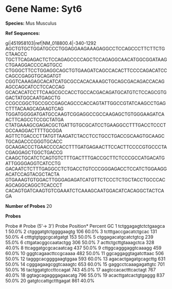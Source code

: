 # Gene Name: Syt6    #

__Species:__
Mus Musculus

__Ref Sequences:__

gi|451958103|ref|NM_018800.4|-340-1292
AGCTGTGCTGGATGCCCTGGAGGAAGAAAGAGGCCTCCAGCCCTTCTTCTGCTAACCC
TGCTTCAGAGACTCTCCAGAGCCCCAGCTCCAGAGGCAACATGGCGGATAAGCTGAAGGACCCCAGTGCC
CTGGGCTTCCTGGAGGCAGCTGTGAAGATCAGCCACACTTCCCCAGACATCCCAGCCGAGGTGCAGATGT
CGGTCAAAGAGCACATCATGCGCCACACAAAGCTGCAGCGACAGACCACAGAGCCAGCATCCTCCACCAG
GCACACATCCTTCAAGCGCCACCTGCCACGACAGATGCATGTCTCCAGCGTGGACTATGGCAATGAGCTG
CCGCCGGCTGCCGCCGAGCAGCCCACCAGTATTGGCCGTATCAAGCCTGAGCTTTACAAGCAGAAGTCAG
TGGATGGGGATGATGCCAAGTCGGAGGCCGCCAAGAGCTGTGGGAAGATCAACTTCAGCCTCCGCTATGA
CTATGAAAGCGAGACGCTGATTGTGCGCATCCTGAAGGCCTTTGACCTCCCTGCCAAGGACTTTTGCGGA
AGTTCTGACCCTTATGTTAAGATCTACCTCCTGCCTGACCGCAAGTGCAAGCTGCAGACCCGGGTGCACC
GCAAGACCCTGAACCCCACCTTTGATGAGAACTTCCACTTCCCCGTGCCCTACGAGGAGCTGGCTGACCG
CAAGCTGCATCTCAGTGTCTTTGACTTTGACCGCTTCTCCCGCCATGACATGATTGGGGAGGTCATCCTG
GACAATCTCTTTGAGGCCTCTGACCTGTCCCGGGAGACCTCCATCTGGAAGGACATCCAGTACGCTACTA
GTGAAAGTGTGGACTTGGGAGAGATCATGTTCTCCCTCTGCTACCTGCCCACAGCAGGCAGGCTCACCCT
CACAGTGATCAAGTGTCGAAATCTCAAAGCAATGGACATCACAGGCTACTCAGA


__Number of Probes__
20


__Probes__

Probe #	Probe (5'-> 3')	Probe Position*	Percent GC
1	tctggagagtctctgaagca	1	50.0%
2	ctgggatgtctggggaagtg	106	60.0%
3	tctttgaccgacatctgcac	131	50.0%
4	ctttgtgtggcgcatgatgt	153	50.0%
5	ctggagacatgcatctgtcg	239	55.0%
6	cttgatacggccaatactgg	306	50.0%
7	acttctgcttgtaaagctca	328	40.0%
8	ttcaggatgcgcacaatcag	437	50.0%
9	cttggcagggaggtcaaagg	459	60.0%
10	gggtcagaacttccgcaaaa	482	50.0%
11	ggcaggaggtagatcttaac	506	50.0%
12	tagggcacggggaagtggaa	593	60.0%
13	agacactgagatgcagcttg	631	50.0%
14	cgggagaagcggtcaaagtc	653	60.0%
15	gaggcctcaaagagattgtc	701	50.0%
16	tactggatgtccttccagat	743	45.0%
17	aagtccacactttcactagt	767	40.0%
18	ggtagcagagggagaacatg	796	55.0%
19	acacttgatcactgtgaggg	837	50.0%
20	gatgtccattgctttgagat	861	40.0%